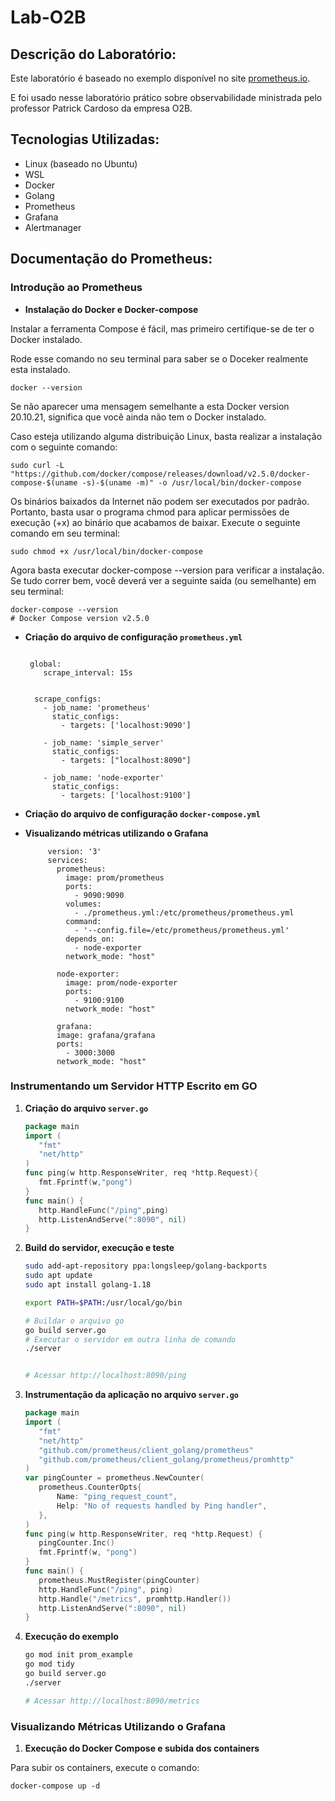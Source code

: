 # Lab-O2B

## Descrição do Laboratório:

Este laboratório é baseado no exemplo disponível no site [prometheus.io](https://prometheus.io/docs/introduction/overview/).

E foi usado nesse laboratório prático sobre observabilidade ministrada pelo professor Patrick Cardoso da empresa O2B.

## Tecnologias Utilizadas:
* Linux (baseado no Ubuntu)
* WSL
* Docker
* Golang
* Prometheus
* Grafana
* Alertmanager

## Documentação do Prometheus:

### Introdução ao Prometheus
- **Instalação do Docker e Docker-compose**

Instalar a ferramenta Compose é fácil, mas primeiro certifique-se de ter o Docker instalado.

Rode esse comando no seu terminal para saber se o Doceker realmente esta instalado.

```
docker --version

```
Se não aparecer uma mensagem semelhante a esta Docker version 20.10.21, significa que você ainda não tem o Docker instalado.

Caso esteja utilizando alguma distribuição Linux, basta realizar a instalação com o seguinte comando:

```
sudo curl -L "https://github.com/docker/compose/releases/download/v2.5.0/docker-compose-$(uname -s)-$(uname -m)" -o /usr/local/bin/docker-compose
```
Os binários baixados da Internet não podem ser executados por padrão. Portanto, basta usar o programa chmod para aplicar permissões de execução (+x) ao binário que acabamos de baixar. Execute o seguinte comando em seu terminal:

```
sudo chmod +x /usr/local/bin/docker-compose
```
Agora basta executar docker-compose --version para verificar a instalação. Se tudo correr bem, você deverá ver a seguinte saída (ou semelhante) em seu terminal:

```
docker-compose --version
# Docker Compose version v2.5.0
```



  
- **Criação do arquivo de configuração `prometheus.yml`**
  
  ```
   
   global:
      scrape_interval: 15s
    

    scrape_configs:
      - job_name: 'prometheus'
        static_configs:
          - targets: ['localhost:9090']
  
      - job_name: 'simple_server'
        static_configs:
          - targets: ["localhost:8090"]
    
      - job_name: 'node-exporter'
        static_configs:
          - targets: ['localhost:9100']
  
    ```

- **Criação do arquivo de configuração `docker-compose.yml`**

        
- **Visualizando métricas utilizando o Grafana**

   ```docker
        version: '3'
        services:
          prometheus:
            image: prom/prometheus
            ports:
              - 9090:9090
            volumes:
              - ./prometheus.yml:/etc/prometheus/prometheus.yml
            command:
              - '--config.file=/etc/prometheus/prometheus.yml'
            depends_on:
              - node-exporter
            network_mode: "host"
        
          node-exporter:
            image: prom/node-exporter
            ports:
              - 9100:9100
            network_mode: "host"

          grafana:
          image: grafana/grafana
          ports:
            - 3000:3000
          network_mode: "host"

    ```

 


         
         



### Instrumentando um Servidor HTTP Escrito em GO
1. **Criação do arquivo `server.go`**

    ```go
    package main
    import (
       "fmt"
       "net/http"
    )
    func ping(w http.ResponseWriter, req *http.Request){
       fmt.Fprintf(w,"pong")
    }
    func main() {
       http.HandleFunc("/ping",ping)
       http.ListenAndServe(":8090", nil)
    }
    ```

2. **Build do servidor, execução e teste**

    ```bash
    sudo add-apt-repository ppa:longsleep/golang-backports
    sudo apt update
    sudo apt install golang-1.18
    
    export PATH=$PATH:/usr/local/go/bin
    
    # Buildar o arquivo go
    go build server.go
    # Executar o servidor em outra linha de comando
    ./server

    
    # Acessar http://localhost:8090/ping
    ```

3. **Instrumentação da aplicação no arquivo `server.go`**

    ```go
    package main
    import (
       "fmt"
       "net/http"
       "github.com/prometheus/client_golang/prometheus"
       "github.com/prometheus/client_golang/prometheus/promhttp"
    )
    var pingCounter = prometheus.NewCounter(
       prometheus.CounterOpts{
           Name: "ping_request_count",
           Help: "No of requests handled by Ping handler",
       },
    )
    func ping(w http.ResponseWriter, req *http.Request) {
       pingCounter.Inc()
       fmt.Fprintf(w, "pong")
    }
    func main() {
       prometheus.MustRegister(pingCounter)
       http.HandleFunc("/ping", ping)
       http.Handle("/metrics", promhttp.Handler())
       http.ListenAndServe(":8090", nil)
    }
    ```

4. **Execução do exemplo**

    ```bash
    go mod init prom_example
    go mod tidy
    go build server.go
    ./server
    
    # Acessar http://localhost:8090/metrics
    ```
### Visualizando Métricas Utilizando o Grafana

1. **Execução do Docker Compose e subida dos containers**

Para subir os containers, execute o comando:

```
docker-compose up -d
```



  
    




















  









         


